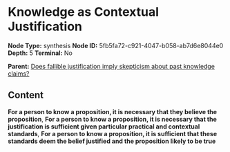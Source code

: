 # Knowledge as Contextual Justification

**Node Type:** synthesis
**Node ID:** 5fb5fa72-c921-4047-b058-ab7d6e8044e0
**Depth:** 5
**Terminal:** No

**Parent:** [Does fallible justification imply skepticism about past knowledge claims?](does-fallible-justification-imply-skepticism-about-past-knowledge-claims-antithesis-c839257a-3ea8-4ae8-8f97-c795164751c0.md)

## Content

**For a person to know a proposition, it is necessary that they believe the proposition**, **For a person to know a proposition, it is necessary that the justification is sufficient given particular practical and contextual standards**, **For a person to know a proposition, it is sufficient that these standards deem the belief justified and the proposition likely to be true**
